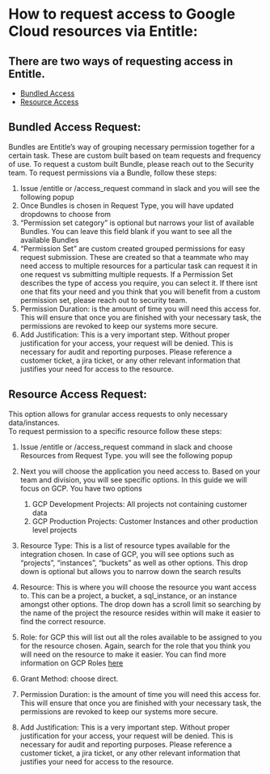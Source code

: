 # How to request access to Google Cloud resources via Entitle:

## There are two ways of requesting access in Entitle.

- [Bundled Access](entitle_request.md#bundled-access-request)
- [Resource Access](entitle_request.md#resource-access-request)

## Bundled Access Request:

Bundles are Entitle’s way of grouping necessary permission together for a certain task. These are custom built based on team requests and frequency of use.
To request a custom built Bundle, please reach out to the Security team.
To request permissions via a Bundle, follow these steps:

1. Issue /entitle or /access_request command in slack and you will see the following popup
2. Once Bundles is chosen in Request Type, you will have updated dropdowns to choose from
3. “Permission set category” is optional but narrows your list of available Bundles. You can leave this field blank if you want to see all the available Bundles
4. “Permission Set” are custom created grouped permissions for easy request submission. These are created so that a teammate who may need access to multiple resources for a particular task can request it in one request vs submitting multiple requests. If a Permission Set describes the type of access you require, you can select it. If there isnt one that fits your need and you think that you will benefit from a custom permission set, please reach out to security team.
5. Permission Duration: is the amount of time you will need this access for. This will ensure that once you are finished with your necessary task, the permissions are revoked to keep our systems more secure.
6. Add Justification: This is a very important step. Without proper justification for your access, your request will be denied. This is necessary for audit and reporting purposes. Please reference a customer ticket, a jira ticket, or any other relevant information that justifies your need for access to the resource.

## Resource Access Request:

This option allows for granular access requests to only necessary data/instances. \
To request permission to a specific resource follow these steps:

1. Issue /entitle or /access_request command in slack and choose Resources from Request Type. you will see the following popup

2. Next you will choose the application you need access to. Based on your team and division, you will see specific options. In this guide we will focus on GCP. You have two options
   1. GCP Development Projects: All projects not containing customer data
   2. GCP Production Projects: Customer Instances and other production level projects
3. Resource Type: This is a list of resource types available for the integration chosen. In case of GCP, you will see options such as “projects”, “instances”, “buckets” as well as other options. This drop down is optional but allows you to narrow down the search results
4. Resource: This is where you will choose the resource you want access to. This can be a project, a bucket, a sql_instance, or an instance amongst other options. The drop down has a scroll limit so searching by the name of the project the resource resides within will make it easier to find the correct resource.
5. Role: for GCP this will list out all the roles available to be assigned to you for the resource chosen. Again, search for the role that you think you will need on the resource to make it easier. You can find more information on GCP Roles [here](https://cloud.google.com/iam/docs/understanding-roles)
6. Grant Method: choose direct.
7. Permission Duration: is the amount of time you will need this access for. This will ensure that once you are finished with your necessary task, the permissions are revoked to keep our systems more secure.
8. Add Justification: This is a very important step. Without proper justification for your access, your request will be denied. This is necessary for audit and reporting purposes. Please reference a customer ticket, a jira ticket, or any other relevant information that justifies your need for access to the resource.
